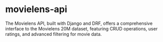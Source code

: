 # movielens-api
The Movielens API, built with Django and DRF, offers a comprehensive interface to the Movielens 20M dataset, featuring CRUD operations, user ratings, and advanced filtering for movie data.
